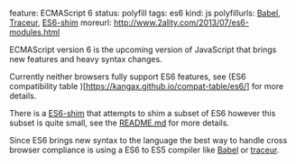 feature: ECMAScript 6
status: polyfill
tags: es6
kind: js
polyfillurls: [Babel](https://babeljs.io/), [Traceur](https://github.com/google/traceur-compiler), [ES6-shim](https://github.com/paulmillr/es6-shim)
moreurl: http://www.2ality.com/2013/07/es6-modules.html

ECMAScript version 6 is the upcoming version of JavaScript that brings new features and heavy syntax changes. 

Currently neither browsers fully support ES6 features, see (ES6 compatibility table )[https://kangax.github.io/compat-table/es6/] for more details.

There is a [ES6-shim](https://github.com/paulmillr/es6-shim) that attempts to shim a subset of ES6 however this subset is quite small, see the [README.md](https://github.com/paulmillr/es6-shim/blob/master/README.md) for more details.

Since ES6 brings new syntax to the language the best way to handle cross browser compliance is using a ES6 to ES5 compiler like [Babel](https://babeljs.io/) or [traceur](https://github.com/google/traceur-compiler).

